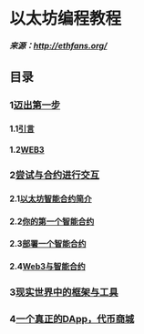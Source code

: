 # 以太坊编程教程
***来源：http://ethfans.org/***
## 目录
### 1[迈出第一步](http://ethfans.org/posts/a-gentle-introduction-to-ethereum-programming-part-1\#1)
#### 1.1[引言](http://ethfans.org/posts/a-gentle-introduction-to-ethereum-programming-part-1\#1.1)
#### 1.2[WEB3](http://ethfans.org/posts/a-gentle-introduction-to-ethereum-programming-part-1\#1.2)
### 2[尝试与合约进行交互](http://ethfans.org/posts/a-gentle-introduction-to-ethereum-programming-part-2\#2)
#### 2.1[以太坊智能合约简介](http://ethfans.org/posts/a-gentle-introduction-to-ethereum-programming-part-2#2.1)
#### 2.2[你的第一个智能合约](http://ethfans.org/posts/a-gentle-introduction-to-ethereum-programming-part-2#2.2)
#### 2.3[部署一个智能合约](http://ethfans.org/posts/a-gentle-introduction-to-ethereum-programming-part-2#2.3)
#### 2.4[Web3与智能合约](http://ethfans.org/posts/a-gentle-introduction-to-ethereum-programming-part-2#2.4)
### 3[现实世界中的框架与工具]()
### 4[一个真正的DApp，代币商城]()
